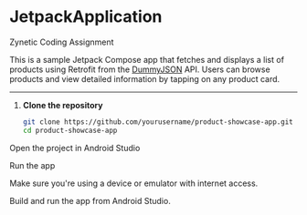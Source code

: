 # JetpackApplication
 Zynetic Coding Assignment

This is a sample Jetpack Compose app that fetches and displays a list of products using Retrofit from the [DummyJSON](https://dummyjson.com/products) API. Users can browse products and view detailed information by tapping on any product card.

---


1. **Clone the repository**

   ```bash
   git clone https://github.com/yourusername/product-showcase-app.git
   cd product-showcase-app
Open the project in Android Studio

Run the app

Make sure you're using a device or emulator with internet access.

Build and run the app from Android Studio.